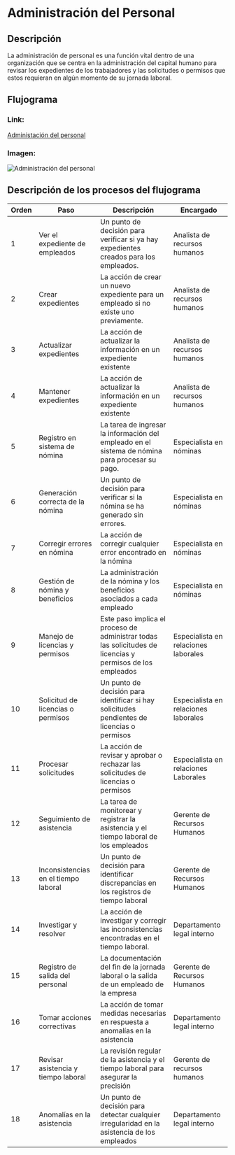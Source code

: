 # Administración del Personal
## Descripción
La administración de personal es una función vital dentro de una organización que se centra en la administración del capital humano para revisar los expedientes de los trabajadores y las solicitudes o permisos que estos requieran en algún momento de su jornada laboral.
## Flujograma
### Link: 
[Administación del personal](https://lucid.app/lucidchart/d933f78a-25e9-44ef-8a27-9d6dddb523c0/edit?beaconFlowId=54375012260CBC41&invitationId=inv_ad1861d7-813c-41aa-a8d0-fbc7baf287ac&page=0_0#)
### Imagen:
![Administración del personal](Administración.png)
## Descripción de los procesos del flujograma
| Orden | Paso                                 | Descripción                                                                                                | Encargado                            |
| ----- | ------------------------------------ | ---------------------------------------------------------------------------------------------------------- | ------------------------------------ |
| 1     | Ver el expediente de empleados       | Un punto de decisión para verificar si ya hay expedientes creados para los empleados.                      | Analista de recursos humanos         |
| 2     | Crear expedientes                    | La acción de crear un nuevo expediente para un empleado si no existe uno previamente.                      | Analista de recursos humanos         |
| 3     | Actualizar expedientes               | La acción de actualizar la información en un expediente existente                                          | Analista de recursos humanos         |
| 4     | Mantener expedientes                 | La acción de actualizar la información en un expediente existente                                          | Analista de recursos humanos         |
| 5     | Registro en sistema de nómina        | La tarea de ingresar la información del empleado en el sistema de nómina para procesar su pago.            | Especialista en nóminas              |
| 6     | Generación correcta de la nómina     | Un punto de decisión para verificar si la nómina se ha generado sin errores.                               | Especialista en nóminas              |
| 7     | Corregir errores en nómina           | La acción de corregir cualquier error encontrado en la nómina                                              | Especialista en nóminas              |
| 8     | Gestión de nómina y beneficios       | La administración de la nómina y los beneficios asociados a cada empleado                                  | Especialista en nóminas              |
| 9     | Manejo de licencias y permisos       | Este paso implica el proceso de administrar todas las solicitudes de licencias y permisos de los empleados | Especialista en relaciones laborales |
| 10    | Solicitud de licencias o permisos    | Un punto de decisión para identificar si hay solicitudes pendientes de licencias o permisos                | Especialista en relaciones laborales |
| 11    | Procesar solicitudes                 | La acción de revisar y aprobar o rechazar las solicitudes de licencias o permisos                          | Especialista en relaciones Laborales |
| 12    | Seguimiento de asistencia            | La tarea de monitorear y registrar la asistencia y el tiempo laboral de los empleados                      | Gerente de Recursos Humanos          |
| 13    | Inconsistencias en el tiempo laboral | Un punto de decisión para identificar discrepancias en los registros de tiempo laboral                     | Gerente de Recursos Humanos          |
| 14    | Investigar y resolver                | La acción de investigar y corregir las inconsistencias encontradas en el tiempo laboral.                   | Departamento legal interno           |
| 15    | Registro de salida del personal      | La documentación del fin de la jornada laboral o la salida de un empleado de la empresa                    | Gerente de Recursos Humanos          |
| 16    | Tomar acciones correctivas           | La acción de tomar medidas necesarias en respuesta a anomalías en la asistencia                            | Departamento legal interno           |
| 17    | Revisar asistencia y tiempo laboral  | La revisión regular de la asistencia y el tiempo laboral para asegurar la precisión                        | Gerente de recursos humanos          |
| 18    | Anomalías en la asistencia           | Un punto de decisión para detectar cualquier irregularidad en la asistencia de los empleados               | Departamento legal interno           |

